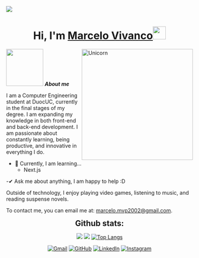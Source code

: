 <!--horizontal divider(gradiant)-->
<img src="https://user-images.githubusercontent.com/73097560/115834477-dbab4500-a447-11eb-908a-139a6edaec5c.gif">

<h1 align="center">Hi, I'm <a href="https://github.com/Mark-soni">Marcelo Vivanco<a><img src="https://media.giphy.com/media/hvRJCLFzcasrR4ia7z/giphy.gif" width="35"></h1>
<img align="right" width=300px alt="Unicorn" src="https://cdn.dribbble.com/users/189524/screenshots/2103470/01-black-cat_800x600_v1.gif" />

<img src="https://images.squarespace-cdn.com/content/v1/5ccdb6eeb91449580563d995/1557865892965-7RSNG8NYTJ891A2W6SIM/ComputerCat_06.gif" width="100px">&nbsp;***About me***

I am a Computer Engineering student at DuocUC, currently in the final stages of my degree. I am expanding my knowledge in both front-end and back-end development. I am passionate about constantly learning, being productive, and innovative in everything I do.
- 🌱 Currently, I am learning...
	- Next.js
   
-✔ Ask me about anything, I am happy to help :D

Outside of technology, I enjoy playing video games, listening to music, and reading suspense novels.

To contact me, you can email me at: marcelo.mvp2002@gmail.com.

<div align="center">
<h2 align="center" style="margin: 5px 10px;">Github stats:</h2> 

[![](https://github-readme-stats.vercel.app/api?username=Mark-soni&show_icons=true&theme=tokyonight&hide_border=true&locale=en)](https://github.com/Mark-soni)
[![](https://github-readme-streak-stats.herokuapp.com/?user=elanza-48&theme=material-palenight)](https://github.com/Mark-soni)
<a href="https://github-readme-stats.vercel.app/api/top-langs/?username=Mark-soni&langs_count=8&theme=algolia&layout=compact">
<img src="https://github-readme-stats.vercel.app/api/top-langs/?username=Mark-soni&langs_count=8&theme=algolia&layout=compact" alt="Top Langs"/>
</div>


<!--icons and links-->
<p align="center">
	<a href=""><img src="https://img.icons8.com/bubbles/50/000000/gmail.png" alt="Gmail"/></a>
	<a href="https://github.com/Mark-soni"><img src="https://img.icons8.com/bubbles/50/000000/github.png" alt="GitHub"/></a>
	<a href="https://www.linkedin.com/in/marcelo-vivanco-2205b8223/"><img src="https://img.icons8.com/bubbles/50/000000/linkedin.png" alt="LinkedIn"/></a>
	<a href="https://www.instagram.com/marcekfskfs/"><img src="https://img.icons8.com/bubbles/50/000000/instagram.png" alt="Instagram"/></a>
</p>

